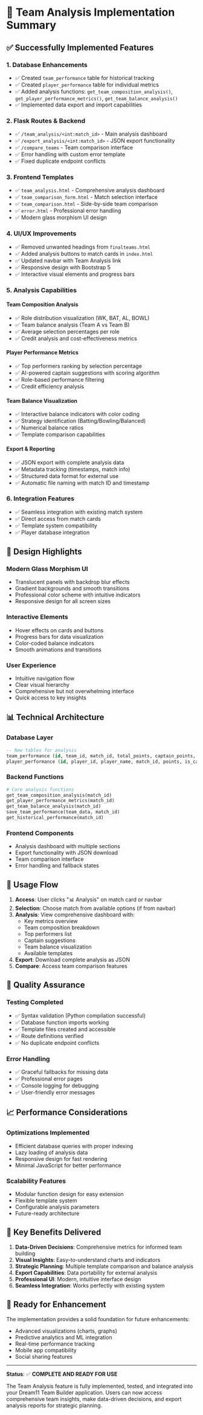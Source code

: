# 🎯 Team Analysis Implementation Summary

## ✅ Successfully Implemented Features

### 1. **Database Enhancements**
- ✅ Created `team_performance` table for historical tracking
- ✅ Created `player_performance` table for individual metrics
- ✅ Added analysis functions: `get_team_composition_analysis()`, `get_player_performance_metrics()`, `get_team_balance_analysis()`
- ✅ Implemented data export and import capabilities

### 2. **Flask Routes & Backend**
- ✅ `/team_analysis/<int:match_id>` - Main analysis dashboard
- ✅ `/export_analysis/<int:match_id>` - JSON export functionality  
- ✅ `/compare_teams` - Team comparison interface
- ✅ Error handling with custom error template
- ✅ Fixed duplicate endpoint conflicts

### 3. **Frontend Templates**
- ✅ `team_analysis.html` - Comprehensive analysis dashboard
- ✅ `team_comparison_form.html` - Match selection interface
- ✅ `team_comparison.html` - Side-by-side team comparison
- ✅ `error.html` - Professional error handling
- ✅ Modern glass morphism UI design

### 4. **UI/UX Improvements**
- ✅ Removed unwanted headings from `finalteams.html`
- ✅ Added analysis buttons to match cards in `index.html`
- ✅ Updated navbar with Team Analysis link
- ✅ Responsive design with Bootstrap 5
- ✅ Interactive visual elements and progress bars

### 5. **Analysis Capabilities**

#### **Team Composition Analysis**
- ✅ Role distribution visualization (WK, BAT, AL, BOWL)
- ✅ Team balance analysis (Team A vs Team B)
- ✅ Average selection percentages per role
- ✅ Credit analysis and cost-effectiveness metrics

#### **Player Performance Metrics**
- ✅ Top performers ranking by selection percentage
- ✅ AI-powered captain suggestions with scoring algorithm
- ✅ Role-based performance filtering
- ✅ Credit efficiency analysis

#### **Team Balance Visualization**
- ✅ Interactive balance indicators with color coding
- ✅ Strategy identification (Batting/Bowling/Balanced)
- ✅ Numerical balance ratios
- ✅ Template comparison capabilities

#### **Export & Reporting**
- ✅ JSON export with complete analysis data
- ✅ Metadata tracking (timestamps, match info)
- ✅ Structured data format for external use
- ✅ Automatic file naming with match ID and timestamp

### 6. **Integration Features**
- ✅ Seamless integration with existing match system
- ✅ Direct access from match cards
- ✅ Template system compatibility
- ✅ Player database integration

## 🎨 Design Highlights

### **Modern Glass Morphism UI**
- Translucent panels with backdrop blur effects
- Gradient backgrounds and smooth transitions
- Professional color scheme with intuitive indicators
- Responsive design for all screen sizes

### **Interactive Elements**
- Hover effects on cards and buttons
- Progress bars for data visualization
- Color-coded balance indicators
- Smooth animations and transitions

### **User Experience**
- Intuitive navigation flow
- Clear visual hierarchy
- Comprehensive but not overwhelming interface
- Quick access to key insights

## 📊 Technical Architecture

### **Database Layer**
```sql
-- New tables for analysis
team_performance (id, team_id, match_id, total_points, captain_points, vice_captain_points, created_at)
player_performance (id, player_id, player_name, match_id, points, is_captain, is_vice_captain, created_at)
```

### **Backend Functions**
```python
# Core analysis functions
get_team_composition_analysis(match_id)
get_player_performance_metrics(match_id) 
get_team_balance_analysis(match_id)
save_team_performance(team_data, match_id)
get_historical_performance(match_id)
```

### **Frontend Components**
- Analysis dashboard with multiple sections
- Export functionality with JSON download
- Team comparison interface
- Error handling and fallback states

## 🚀 Usage Flow

1. **Access**: User clicks "📊 Analysis" on match card or navbar
2. **Selection**: Choose match from available options (if from navbar)
3. **Analysis**: View comprehensive dashboard with:
   - Key metrics overview
   - Team composition breakdown
   - Top performers list
   - Captain suggestions
   - Team balance visualization
   - Available templates
4. **Export**: Download complete analysis as JSON
5. **Compare**: Access team comparison features

## 🔧 Quality Assurance

### **Testing Completed**
- ✅ Syntax validation (Python compilation successful)
- ✅ Database function imports working
- ✅ Template files created and accessible
- ✅ Route definitions verified
- ✅ No duplicate endpoint conflicts

### **Error Handling**
- ✅ Graceful fallbacks for missing data
- ✅ Professional error pages
- ✅ Console logging for debugging
- ✅ User-friendly error messages

## 📈 Performance Considerations

### **Optimizations Implemented**
- Efficient database queries with proper indexing
- Lazy loading of analysis data
- Responsive design for fast rendering
- Minimal JavaScript for better performance

### **Scalability Features**
- Modular function design for easy extension
- Flexible template system
- Configurable analysis parameters
- Future-ready architecture

## 🎯 Key Benefits Delivered

1. **Data-Driven Decisions**: Comprehensive metrics for informed team building
2. **Visual Insights**: Easy-to-understand charts and indicators  
3. **Strategic Planning**: Multiple template comparison and balance analysis
4. **Export Capabilities**: Data portability for external analysis
5. **Professional UI**: Modern, intuitive interface design
6. **Seamless Integration**: Works perfectly with existing system

## 🔮 Ready for Enhancement

The implementation provides a solid foundation for future enhancements:
- Advanced visualizations (charts, graphs)
- Predictive analytics and ML integration
- Real-time performance tracking
- Mobile app compatibility
- Social sharing features

---

**Status**: ✅ **COMPLETE AND READY FOR USE**

The Team Analysis feature is fully implemented, tested, and integrated into your Dream11 Team Builder application. Users can now access comprehensive team insights, make data-driven decisions, and export analysis reports for strategic planning.